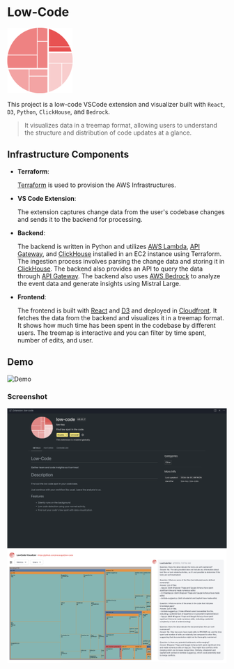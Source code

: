 # Low-Code

![Logo](./app/public/logo.png)

This project is a low-code VSCode extension and visualizer built with `React`, `D3`, `Python`, `ClickHouse`, and `Bedrock`.

> It visualizes data in a treemap format, allowing users to understand the structure and distribution of code updates at a glance.

## Infrastructure Components

- **Terraform**:

  [Terraform](https://www.terraform.io/) is used to provision the AWS Infrastructures.

- **VS Code Extension**:

  The extension captures change data from the user's codebase changes and sends it to the backend for processing.

- **Backend**:

  The backend is written in Python and utilizes [AWS Lambda](https://aws.amazon.com/lambda/), [API Gateway](https://aws.amazon.com/api-gateway/), and [ClickHouse](https://aws.amazon.com/solutions/implementations/clickhouse-cluster/) installed in an EC2 instance using Terraform. The ingestion process involves parsing the change data and storing it in [ClickHouse](https://aws.amazon.com/solutions/implementations/clickhouse-cluster/). The backend also provides an API to query the data through [API Gateway](https://aws.amazon.com/api-gateway/). The backend also uses [AWS Bedrock](https://aws.amazon.com/bedrock/) to analyze the event data and generate insights using Mistral Large.

- **Frontend**:

  The frontend is built with [React](https://react.dev/) and [D3](https://d3js.org/) and deployed in [Cloudfront](https://aws.amazon.com/cloudfront/). It fetches the data from the backend and visualizes it in a treemap format. It shows how much time has been spent in the codebase by different users. The treemap is interactive and you can filter by time spent, number of edits, and user.

## Demo

![Demo](./demo/demo.gif)

### Screenshot

![Extension](./demo/extension.png)
![Visualizer](./demo/visualizer.png)
